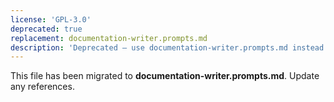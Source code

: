 ```yaml
---
license: 'GPL-3.0'
deprecated: true
replacement: documentation-writer.prompts.md
description: 'Deprecated – use documentation-writer.prompts.md instead.'
---
```


This file has been migrated to **documentation-writer.prompts.md**. Update any references.
